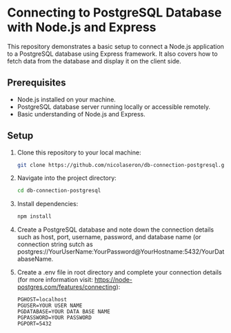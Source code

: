 # Connecting to PostgreSQL Database with Node.js and Express

This repository demonstrates a basic setup to connect a Node.js application to a PostgreSQL database using Express framework. It also covers how to fetch data from the database and display it on the client side.

## Prerequisites

- Node.js installed on your machine.
- PostgreSQL database server running locally or accessible remotely.
- Basic understanding of Node.js and Express.

## Setup

1. Clone this repository to your local machine:

    ```bash
    git clone https://github.com/nicolaseron/db-connection-postgresql.git
    ```

2. Navigate into the project directory:

    ```bash
    cd db-connection-postgresql
    ```

3. Install dependencies:

    ```bash
    npm install
    ```

4. Create a PostgreSQL database and note down the connection details such as host, port, username, password, and database name (or connection string sutch as postgres://YourUserName:YourPassword@YourHostname:5432/YourDatabaseName.


5. Create a .env file in root directory and complete your connection details (for more information visit: https://node-postgres.com/features/connecting):

    ```plaintext
    PGHOST=localhost
    PGUSER=YOUR USER NAME
    PGDATABASE=YOUR DATA BASE NAME
    PGPASSWORD=YOUR PASSWORD
    PGPORT=5432
   
